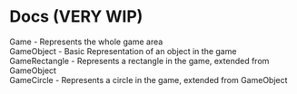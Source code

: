 # Docs (VERY WIP)

Game - Represents the whole game area <br>
GameObject - Basic Representation of an object in the game <br>
GameRectangle - Represents a rectangle in the game, extended from GameObject <br>
GameCircle - Represents a circle in the game, extended from GameObject
